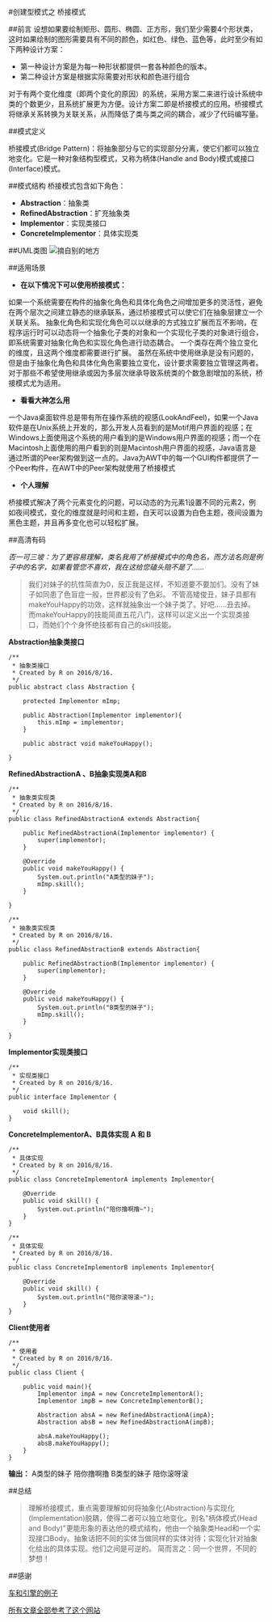 #创建型模式之 桥接模式

##前言
设想如果要绘制矩形、圆形、椭圆、正方形，我们至少需要4个形状类，这时如果绘制的图形需要具有不同的颜色，如红色、绿色、蓝色等，此时至少有如下两种设计方案：

- 第一种设计方案是为每一种形状都提供一套各种颜色的版本。
- 第二种设计方案是根据实际需要对形状和颜色进行组合

对于有两个变化维度（即两个变化的原因）的系统，采用方案二来进行设计系统中类的个数更少，且系统扩展更为方便。设计方案二即是桥接模式的应用。桥接模式将继承关系转换为关联关系，从而降低了类与类之间的耦合，减少了代码编写量。


##模式定义

桥接模式(Bridge Pattern)：将抽象部分与它的实现部分分离，使它们都可以独立地变化。它是一种对象结构型模式，又称为柄体(Handle and Body)模式或接口(Interface)模式。

##模式结构
桥接模式包含如下角色：

- **Abstraction**：抽象类
- **RefinedAbstraction**：扩充抽象类
- **Implementor**：实现类接口
- **ConcreteImplementor**：具体实现类

##UML类图
![摘自别的地方](http://img.blog.csdn.net/20160816015523583)

##适用场景

- **在以下情况下可以使用桥接模式：**

如果一个系统需要在构件的抽象化角色和具体化角色之间增加更多的灵活性，避免在两个层次之间建立静态的继承联系，通过桥接模式可以使它们在抽象层建立一个关联关系。
抽象化角色和实现化角色可以以继承的方式独立扩展而互不影响，在程序运行时可以动态将一个抽象化子类的对象和一个实现化子类的对象进行组合，即系统需要对抽象化角色和实现化角色进行动态耦合。
一个类存在两个独立变化的维度，且这两个维度都需要进行扩展。
虽然在系统中使用继承是没有问题的，但是由于抽象化角色和具体化角色需要独立变化，设计要求需要独立管理这两者。
对于那些不希望使用继承或因为多层次继承导致系统类的个数急剧增加的系统，桥接模式尤为适用。

- **看看大神怎么用**

一个Java桌面软件总是带有所在操作系统的视感(LookAndFeel)，如果一个Java软件是在Unix系统上开发的，那么开发人员看到的是Motif用户界面的视感；在Windows上面使用这个系统的用户看到的是Windows用户界面的视感；而一个在Macintosh上面使用的用户看到的则是Macintosh用户界面的视感，Java语言是通过所谓的Peer架构做到这一点的。Java为AWT中的每一个GUI构件都提供了一个Peer构件，在AWT中的Peer架构就使用了桥接模式

- **个人理解**

桥接模式解决了两个元素变化的问题，可以动态的为元素1设置不同的元素2，例如夜间模式，变化的维度就是时间和主题，白天可以设置为白色主题，夜间设置为黑色主题，并且再多变化也可以轻松扩展。

##高清有码

*否一可三坡：为了更容易理解，类名我用了桥接模式中的角色名，而方法名则是例子中的名字，如果看管您不喜欢，我在这给您磕头赔不是了……*

> 我们对妹子的抗性简直为0，反正我是这样，不知道要不要加们。没有了妹子如同患了色盲症一般，世界都没有了色彩。
> 不管高矮俊丑，妹子具都有makeYouHappy的功效，这样就抽象出一个妹子类了。好吧……丑去掉。
> 而makeYouHappy的技能简直五花八门，这样可以定义出一个实现类接口，而她们个个身怀绝技都有自己的skill技能。

**Abstraction抽象类接口**

```
/**
 * 抽象类接口
 * Created by R on 2016/8/16.
 */
public abstract class Abstraction {

    protected Implementor mImp;

    public Abstraction(Implementor implementor){
        this.mImp = implementor;
    }

    public abstract void makeYouHappy();

}
```

**RefinedAbstractionA 、B抽象实现类A和B**

```
/**
 * 抽象类实现类
 * Created by R on 2016/8/16.
 */
public class RefinedAbstractionA extends Abstraction{

    public RefinedAbstractionA(Implementor implementor) {
        super(implementor);
    }

    @Override
    public void makeYouHappy() {
        System.out.println("A类型的妹子");
        mImp.skill();
    }

}
```

```
/**
 * 抽象类实现类
 * Created by R on 2016/8/16.
 */
public class RefinedAbstractionB extends Abstraction{

    public RefinedAbstractionB(Implementor implementor) {
        super(implementor);
    }

    @Override
    public void makeYouHappy() {
        System.out.println("B类型的妹子");
        mImp.skill();
    }
    
}

```

**Implementor实现类接口**

```
/**
 * 实现类接口
 * Created by R on 2016/8/16.
 */
public interface Implementor {

    void skill();
}
```

**ConcreteImplementorA、B具体实现 A 和 B**

```
/**
 * 具体实现
 * Created by R on 2016/8/16.
 */
public class ConcreteImplementorA implements Implementor{

    @Override
    public void skill() {
        System.out.println("陪你撸啊撸~");
    }
}
```

```
/**
 * 具体实现
 * Created by R on 2016/8/16.
 */
public class ConcreteImplementorB implements Implementor{

    @Override
    public void skill() {
        System.out.println("陪你滚呀滚~");
    }
}
```

**Client使用者**

```
/**
 * 使用者
 * Created by R on 2016/8/16.
 */
public class Client {

    public void main(){
        Implementor impA = new ConcreteImplementorA();
        Implementor impB = new ConcreteImplementorB();

        Abstraction absA = new RefinedAbstractionA(impA);
        Abstraction absB = new RefinedAbstractionA(impB);

        absA.makeYouHappy();
        absB.makeYouHappy();
    }
}
```


**输出：**
A类型的妹子
陪你撸啊撸
B类型的妹子
陪你滚呀滚

##总结

> 理解桥接模式，重点需要理解如何将抽象化(Abstraction)与实现化(Implementation)脱耦，使得二者可以独立地变化。别名"柄体模式(Head and Body)"更能形象的表达他的模式结构，他由一个抽象类Head和一个实现接口Body。抽象话把不同的实体当做同样的实体对待；实现化针对抽象化给出的具体实现。他们之间是可逆的。
> 简而言之：同一个世界，不同的梦想！

##感谢

[车和引擎的例子](http://blog.csdn.net/shaopeng5211/article/details/8827507)

[所有文章全部参考了这个网站](http://design-patterns.readthedocs.io/zh_CN/latest/structural_patterns/bridge.html#id5)